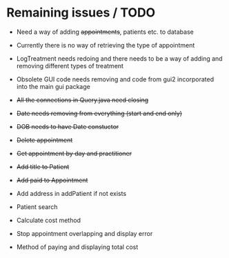 # Remaining issues / TODO
- Need a way of adding ~~appointments~~, patients etc. to database
- Currently there is no way of retrieving the type of appointment
- LogTreatment needs redoing and there needs to be a way of adding and removing different types of treatment
- Obsolete GUI code needs removing and code from gui2 incorporated into the main gui package

- ~~All the connections in Query.java need closing~~
- ~~Date needs removing from everything (start and end only)~~
- ~~DOB needs to have Date constuctor~~
- ~~Delete appointment~~
- ~~Get appointment by day and practitioner~~
- ~~Add title to Patient~~
- ~~Add paid to Appointment~~
- Add address in addPatient if not exists
- Patient search
- Calculate cost method
- Stop appointment overlapping and display error
- Method of paying and displaying total cost
